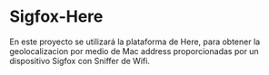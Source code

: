 # Sigfox-Here
En este proyecto se utilizará la plataforma de Here, para obtener la geolocalizacion por medio de Mac address proporcionadas por un dispositivo Sigfox con Sniffer de Wifi.

